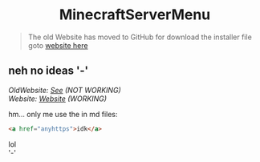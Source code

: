 <h1 align="center"> MinecraftServerMenu </h1>

> The old Website has moved to GitHub for download the installer file goto [website here](https://RamiresOliv.github.io/MinecraftServerMenu)

## neh no ideas '-'

_OldWebsite:_ _[See](https://minecraftservermenu.ramiresoliv.repl.co) (NOT WORKING)_ \
_Website:_ _[Website](https://RamiresOliv.github.io/MinecraftServerMenu) (WORKING)_

hm...
only me use the in md files:

```html
<a href="anyhttps">idk</a>
```

lol\
'-'
